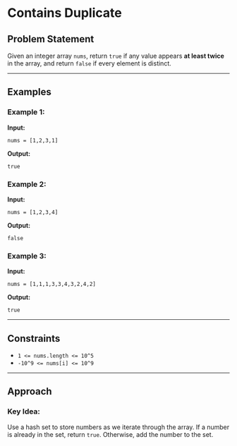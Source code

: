 # Contains Duplicate

## Problem Statement
Given an integer array `nums`, return `true` if any value appears **at least twice** in the array, and return `false` if every element is distinct.

---

## Examples

### Example 1:
**Input:**
```
nums = [1,2,3,1]
```
**Output:**
```
true
```

### Example 2:
**Input:**
```
nums = [1,2,3,4]
```
**Output:**
```
false
```

### Example 3:
**Input:**
```
nums = [1,1,1,3,3,4,3,2,4,2]
```
**Output:**
```
true
```

---

## Constraints
- `1 <= nums.length <= 10^5`
- `-10^9 <= nums[i] <= 10^9`

---

## Approach
### Key Idea:
Use a hash set to store numbers as we iterate through the array. If a number is already in the set, return `true`. Otherwise, add the number to the set.

